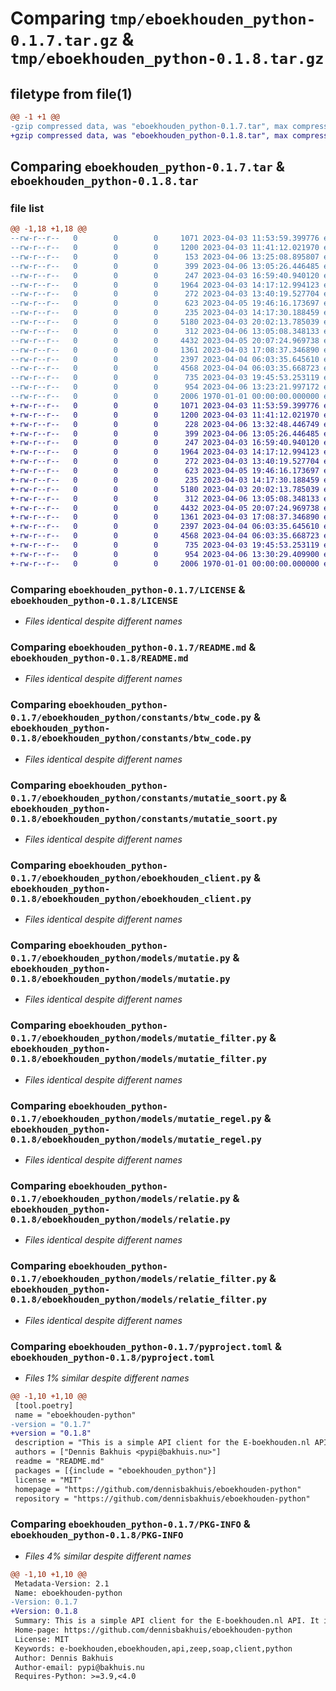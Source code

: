 # Comparing `tmp/eboekhouden_python-0.1.7.tar.gz` & `tmp/eboekhouden_python-0.1.8.tar.gz`

## filetype from file(1)

```diff
@@ -1 +1 @@
-gzip compressed data, was "eboekhouden_python-0.1.7.tar", max compression
+gzip compressed data, was "eboekhouden_python-0.1.8.tar", max compression
```

## Comparing `eboekhouden_python-0.1.7.tar` & `eboekhouden_python-0.1.8.tar`

### file list

```diff
@@ -1,18 +1,18 @@
--rw-r--r--   0        0        0     1071 2023-04-03 11:53:59.399776 eboekhouden_python-0.1.7/LICENSE
--rw-r--r--   0        0        0     1200 2023-04-03 11:41:12.021970 eboekhouden_python-0.1.7/README.md
--rw-r--r--   0        0        0      153 2023-04-06 13:25:08.895807 eboekhouden_python-0.1.7/eboekhouden_python/__init__.py
--rw-r--r--   0        0        0      399 2023-04-06 13:05:26.446485 eboekhouden_python-0.1.7/eboekhouden_python/constants/__init__.py
--rw-r--r--   0        0        0      247 2023-04-03 16:59:40.940120 eboekhouden_python-0.1.7/eboekhouden_python/constants/bedrijf_particulier.py
--rw-r--r--   0        0        0     1964 2023-04-03 14:17:12.994123 eboekhouden_python-0.1.7/eboekhouden_python/constants/btw_code.py
--rw-r--r--   0        0        0      272 2023-04-03 13:40:19.527704 eboekhouden_python-0.1.7/eboekhouden_python/constants/in_ex_btw.py
--rw-r--r--   0        0        0      623 2023-04-05 19:46:16.173697 eboekhouden_python-0.1.7/eboekhouden_python/constants/mutatie_soort.py
--rw-r--r--   0        0        0      235 2023-04-03 14:17:30.188459 eboekhouden_python-0.1.7/eboekhouden_python/constants/string_enum.py
--rw-r--r--   0        0        0     5180 2023-04-03 20:02:13.785039 eboekhouden_python-0.1.7/eboekhouden_python/eboekhouden_client.py
--rw-r--r--   0        0        0      312 2023-04-06 13:05:08.348133 eboekhouden_python-0.1.7/eboekhouden_python/models/__init__.py
--rw-r--r--   0        0        0     4432 2023-04-05 20:07:24.969738 eboekhouden_python-0.1.7/eboekhouden_python/models/mutatie.py
--rw-r--r--   0        0        0     1361 2023-04-03 17:08:37.346890 eboekhouden_python-0.1.7/eboekhouden_python/models/mutatie_filter.py
--rw-r--r--   0        0        0     2397 2023-04-04 06:03:35.645610 eboekhouden_python-0.1.7/eboekhouden_python/models/mutatie_regel.py
--rw-r--r--   0        0        0     4568 2023-04-04 06:03:35.668723 eboekhouden_python-0.1.7/eboekhouden_python/models/relatie.py
--rw-r--r--   0        0        0      735 2023-04-03 19:45:53.253119 eboekhouden_python-0.1.7/eboekhouden_python/models/relatie_filter.py
--rw-r--r--   0        0        0      954 2023-04-06 13:23:21.997172 eboekhouden_python-0.1.7/pyproject.toml
--rw-r--r--   0        0        0     2006 1970-01-01 00:00:00.000000 eboekhouden_python-0.1.7/PKG-INFO
+-rw-r--r--   0        0        0     1071 2023-04-03 11:53:59.399776 eboekhouden_python-0.1.8/LICENSE
+-rw-r--r--   0        0        0     1200 2023-04-03 11:41:12.021970 eboekhouden_python-0.1.8/README.md
+-rw-r--r--   0        0        0      228 2023-04-06 13:32:48.446749 eboekhouden_python-0.1.8/eboekhouden_python/__init__.py
+-rw-r--r--   0        0        0      399 2023-04-06 13:05:26.446485 eboekhouden_python-0.1.8/eboekhouden_python/constants/__init__.py
+-rw-r--r--   0        0        0      247 2023-04-03 16:59:40.940120 eboekhouden_python-0.1.8/eboekhouden_python/constants/bedrijf_particulier.py
+-rw-r--r--   0        0        0     1964 2023-04-03 14:17:12.994123 eboekhouden_python-0.1.8/eboekhouden_python/constants/btw_code.py
+-rw-r--r--   0        0        0      272 2023-04-03 13:40:19.527704 eboekhouden_python-0.1.8/eboekhouden_python/constants/in_ex_btw.py
+-rw-r--r--   0        0        0      623 2023-04-05 19:46:16.173697 eboekhouden_python-0.1.8/eboekhouden_python/constants/mutatie_soort.py
+-rw-r--r--   0        0        0      235 2023-04-03 14:17:30.188459 eboekhouden_python-0.1.8/eboekhouden_python/constants/string_enum.py
+-rw-r--r--   0        0        0     5180 2023-04-03 20:02:13.785039 eboekhouden_python-0.1.8/eboekhouden_python/eboekhouden_client.py
+-rw-r--r--   0        0        0      312 2023-04-06 13:05:08.348133 eboekhouden_python-0.1.8/eboekhouden_python/models/__init__.py
+-rw-r--r--   0        0        0     4432 2023-04-05 20:07:24.969738 eboekhouden_python-0.1.8/eboekhouden_python/models/mutatie.py
+-rw-r--r--   0        0        0     1361 2023-04-03 17:08:37.346890 eboekhouden_python-0.1.8/eboekhouden_python/models/mutatie_filter.py
+-rw-r--r--   0        0        0     2397 2023-04-04 06:03:35.645610 eboekhouden_python-0.1.8/eboekhouden_python/models/mutatie_regel.py
+-rw-r--r--   0        0        0     4568 2023-04-04 06:03:35.668723 eboekhouden_python-0.1.8/eboekhouden_python/models/relatie.py
+-rw-r--r--   0        0        0      735 2023-04-03 19:45:53.253119 eboekhouden_python-0.1.8/eboekhouden_python/models/relatie_filter.py
+-rw-r--r--   0        0        0      954 2023-04-06 13:30:29.409900 eboekhouden_python-0.1.8/pyproject.toml
+-rw-r--r--   0        0        0     2006 1970-01-01 00:00:00.000000 eboekhouden_python-0.1.8/PKG-INFO
```

### Comparing `eboekhouden_python-0.1.7/LICENSE` & `eboekhouden_python-0.1.8/LICENSE`

 * *Files identical despite different names*

### Comparing `eboekhouden_python-0.1.7/README.md` & `eboekhouden_python-0.1.8/README.md`

 * *Files identical despite different names*

### Comparing `eboekhouden_python-0.1.7/eboekhouden_python/constants/btw_code.py` & `eboekhouden_python-0.1.8/eboekhouden_python/constants/btw_code.py`

 * *Files identical despite different names*

### Comparing `eboekhouden_python-0.1.7/eboekhouden_python/constants/mutatie_soort.py` & `eboekhouden_python-0.1.8/eboekhouden_python/constants/mutatie_soort.py`

 * *Files identical despite different names*

### Comparing `eboekhouden_python-0.1.7/eboekhouden_python/eboekhouden_client.py` & `eboekhouden_python-0.1.8/eboekhouden_python/eboekhouden_client.py`

 * *Files identical despite different names*

### Comparing `eboekhouden_python-0.1.7/eboekhouden_python/models/mutatie.py` & `eboekhouden_python-0.1.8/eboekhouden_python/models/mutatie.py`

 * *Files identical despite different names*

### Comparing `eboekhouden_python-0.1.7/eboekhouden_python/models/mutatie_filter.py` & `eboekhouden_python-0.1.8/eboekhouden_python/models/mutatie_filter.py`

 * *Files identical despite different names*

### Comparing `eboekhouden_python-0.1.7/eboekhouden_python/models/mutatie_regel.py` & `eboekhouden_python-0.1.8/eboekhouden_python/models/mutatie_regel.py`

 * *Files identical despite different names*

### Comparing `eboekhouden_python-0.1.7/eboekhouden_python/models/relatie.py` & `eboekhouden_python-0.1.8/eboekhouden_python/models/relatie.py`

 * *Files identical despite different names*

### Comparing `eboekhouden_python-0.1.7/eboekhouden_python/models/relatie_filter.py` & `eboekhouden_python-0.1.8/eboekhouden_python/models/relatie_filter.py`

 * *Files identical despite different names*

### Comparing `eboekhouden_python-0.1.7/pyproject.toml` & `eboekhouden_python-0.1.8/pyproject.toml`

 * *Files 1% similar despite different names*

```diff
@@ -1,10 +1,10 @@
 [tool.poetry]
 name = "eboekhouden-python"
-version = "0.1.7"
+version = "0.1.8"
 description = "This is a simple API client for the E-boekhouden.nl API. It is written in Python and uses the ZEEP library."
 authors = ["Dennis Bakhuis <pypi@bakhuis.nu>"]
 readme = "README.md"
 packages = [{include = "eboekhouden_python"}]
 license = "MIT"
 homepage = "https://github.com/dennisbakhuis/eboekhouden-python"
 repository = "https://github.com/dennisbakhuis/eboekhouden-python"
```

### Comparing `eboekhouden_python-0.1.7/PKG-INFO` & `eboekhouden_python-0.1.8/PKG-INFO`

 * *Files 4% similar despite different names*

```diff
@@ -1,10 +1,10 @@
 Metadata-Version: 2.1
 Name: eboekhouden-python
-Version: 0.1.7
+Version: 0.1.8
 Summary: This is a simple API client for the E-boekhouden.nl API. It is written in Python and uses the ZEEP library.
 Home-page: https://github.com/dennisbakhuis/eboekhouden-python
 License: MIT
 Keywords: e-boekhouden,eboekhouden,api,zeep,soap,client,python
 Author: Dennis Bakhuis
 Author-email: pypi@bakhuis.nu
 Requires-Python: >=3.9,<4.0
```

